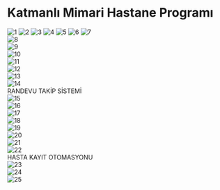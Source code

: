 # Katmanlı Mimari Hastane Programı
![1](https://user-images.githubusercontent.com/49581443/60146841-caee0180-97d3-11e9-8936-d8f6d7ae34d3.png)
![2](https://user-images.githubusercontent.com/49581443/60146852-d17c7900-97d3-11e9-8039-f8227b8e8fcd.png)
![3](https://user-images.githubusercontent.com/49581443/60146854-d2ada600-97d3-11e9-946b-e1c6ceb483a8.png)
![4](https://user-images.githubusercontent.com/49581443/60146855-d3463c80-97d3-11e9-85b4-2a9a9ae70117.png)
![5](https://user-images.githubusercontent.com/49581443/60146856-d7725a00-97d3-11e9-9a40-2450e6933d53.png)
![6](https://user-images.githubusercontent.com/49581443/60146948-2d470200-97d4-11e9-8f9e-4d3aec500eb2.png)
![7](https://user-images.githubusercontent.com/49581443/60146951-2fa95c00-97d4-11e9-9f68-5d4ede4a40b1.png)<br>
![8](https://user-images.githubusercontent.com/49581443/60146953-3041f280-97d4-11e9-96f5-d76dd69466d5.png)<br>
![9](https://user-images.githubusercontent.com/49581443/60146955-3506a680-97d4-11e9-87f5-dea6345db240.png)<br>
![10](https://user-images.githubusercontent.com/49581443/60146958-3637d380-97d4-11e9-8e6b-9fa63c750a15.png)<br>
![11](https://user-images.githubusercontent.com/49581443/60146966-3b951e00-97d4-11e9-8e8a-797ed4c97cb0.png)<br>
![12](https://user-images.githubusercontent.com/49581443/60147130-00dfb580-97d5-11e9-8a71-649f4d7813ec.png)<br>
![13](https://user-images.githubusercontent.com/49581443/60147131-02a97900-97d5-11e9-93a0-282978b9c934.png)<br>
![14](https://user-images.githubusercontent.com/49581443/60147134-03daa600-97d5-11e9-88c3-57f654424cc4.png)<br>
RANDEVU TAKİP SİSTEMİ<br>
![15](https://user-images.githubusercontent.com/49581443/60147135-04733c80-97d5-11e9-9c8c-ec3df4bb0305.png)<br>
![16](https://user-images.githubusercontent.com/49581443/60147137-050bd300-97d5-11e9-817b-b0cd466b3619.png)<br>
![17](https://user-images.githubusercontent.com/49581443/60147140-063d0000-97d5-11e9-8a16-0f937587dc33.png)<br>
![18](https://user-images.githubusercontent.com/49581443/60147141-063d0000-97d5-11e9-8107-56dc06399e5c.png)<br>
![19](https://user-images.githubusercontent.com/49581443/60147143-06d59680-97d5-11e9-88ff-e7bed22a17b3.png)<br>
![20](https://user-images.githubusercontent.com/49581443/60147144-0806c380-97d5-11e9-91fe-2ac3d7ee9ab7.png)<br>
![21](https://user-images.githubusercontent.com/49581443/60147153-0e953b00-97d5-11e9-8d9a-d9db1123db30.png)<br>
![22](https://user-images.githubusercontent.com/49581443/60147155-10f79500-97d5-11e9-921c-73e7ee194be5.png)<br>
HASTA KAYIT OTOMASYONU<br>
![23](https://user-images.githubusercontent.com/49581443/60147156-12c15880-97d5-11e9-9f6f-b764308e2dac.png)<br>
![24](https://user-images.githubusercontent.com/49581443/60147159-1523b280-97d5-11e9-947c-0afafc9831df.png)<br>
![25](https://user-images.githubusercontent.com/49581443/60147162-16ed7600-97d5-11e9-8caa-6995197f1924.png)<br>
